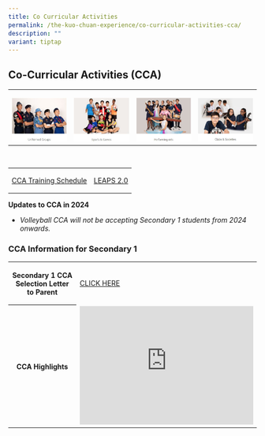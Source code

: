 ```yaml
---
title: Co Curricular Activities
permalink: /the-kuo-chuan-experience/co-curricular-activities-cca/
description: ""
variant: tiptap
---
```

<h2>Co-Curricular Activities (CCA)</h2><table><tbody><tr><td rowspan="1" colspan="1"><p></p><a class="isomer-image-wrapper" href="https://staging.d38b8pvh8spt44.amplifyapp.com/the-kuo-chuan-experience/co-curricular-activities-cca/uniformed-groups/boys-brigade/"><img style="width: 100%" height="auto" width="100%" alt="" src="/images/The Kuo Chuan Experience/CCA/Uniformed Groups.jpg"></a></td><td rowspan="1" colspan="1"><p></p><a class="isomer-image-wrapper" href="https://staging.d38b8pvh8spt44.amplifyapp.com/the-kuo-chuan-experience/co-curricular-activities-cca/sports-n-games/badminton/"><img style="width: 100%" height="auto" width="100%" alt="" src="/images/The Kuo Chuan Experience/CCA/Sports &amp; Games.jpg"></a></td><td rowspan="1" colspan="1"><p></p><a class="isomer-image-wrapper" href="https://staging.d38b8pvh8spt44.amplifyapp.com/the-kuo-chuan-experience/co-curricular-activities-cca/performing-arts/symphonic-band/"><img style="width: 100%" height="auto" width="100%" alt="" src="/images/The Kuo Chuan Experience/CCA/Performing Arts.jpg"></a></td><td rowspan="1" colspan="1"><p></p><a class="isomer-image-wrapper" href="https://staging.d38b8pvh8spt44.amplifyapp.com/the-kuo-chuan-experience/co-curricular-activities-cca/clubs-n-societies/art-club/"><img style="width: 100%" height="auto" width="100%" alt="" src="/images/The Kuo Chuan Experience/CCA/Clubs &amp; Societies.jpg"></a></td></tr></tbody></table><p><br></p><table><tbody><tr><td rowspan="1" colspan="1"><p><a href="/files/_For_Sch_Website__CCA_Schedule_2024__23_Jan_.pdf" rel="noopener noreferrer nofollow" target="_blank">CCA Training Schedule</a></p></td><td rowspan="1" colspan="1"><p><a href="/files/LEAPS2%20Grading%20System.pdf" rel="noopener noreferrer nofollow" target="_blank">LEAPS 2.0</a></p></td></tr></tbody></table><p><strong>Updates to CCA in 2024</strong><br></p><ul data-tight="true" class="tight"><li><p><em>Volleyball CCA will not be accepting Secondary 1 students from 2024 onwards.</em></p></li></ul><h3>CCA Information for Secondary 1</h3><table><tbody><tr><th rowspan="1" colspan="1"><p>Secondary 1 CCA Selection Letter to Parent</p></th><td rowspan="1" colspan="1"><p><a href="/files/Letter_to_Parents_Sec_1_CCA_Registration___Selection_2024.pdf" rel="noopener noreferrer nofollow" target="_blank">CLICK HERE</a></p></td></tr><tr><th rowspan="1" colspan="1"><p>CCA Highlights</p></th><td rowspan="1" colspan="1"><div class="iframe-wrapper"><iframe height="240" width="352" allowfullscreen="true" frameborder="0" src="https://www.youtube.com/embed/ulk6sb1K6_A"></iframe></div></td></tr></tbody></table><p></p>